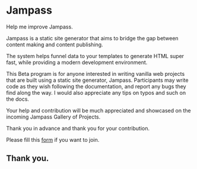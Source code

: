 # Jampass

Help me improve Jampass.

Jampass is a static site generator that aims to bridge the gap between content making and content publishing.

The system helps funnel data to your templates to generate HTML super fast, while providing a modern development environment.

This Beta program is for anyone interested in writing vanilla web projects that are built using a static site generator, Jampass. Participants may write code as they wish following the documentation, and report any bugs they find along the way. I would also appreciate any tips on typos and such on the docs.

Your help and contribution will be much appreciated and showcased on the incoming Jampass Gallery of Projects.

Thank you in advance and thank you for your contribution.

Please fill this [form](https://forms.gle/Jwv6yD4Jiwhd4Rrw5) if you want to join.

## Thank you.
